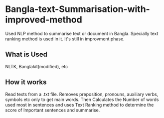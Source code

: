 # Bangla-text-Summarisation-with-improved-method
Used NLP method to summarise text or document in Bangla. Specially text ranking method is used in it. It's still in improvment phase.

## What is Used
NLTK, 
Banglakit(modified), 
etc
## How it works
Read texts from a .txt file. Removes preposition, pronouns, auxiliary verbs, symbols etc only to get main words. Then Calculates the Number of words used most in sentences and uses Text Ranking method to determine the score of Important sentences and summarise.
